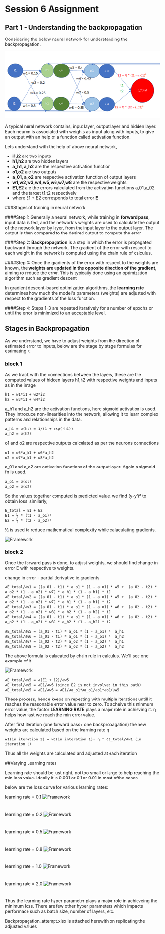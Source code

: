# Session 6 Assignment

## Part 1 - Understanding the backpropagation

Considering the below neural network for understanding the backpropagation.

![Framework](.\imgs\img.png)

A typical nural network contains, input layer, output layer and hidden layer. 
Each neuron is associated with weights as input along with inputs, to give an 
output with an help of a function called activation function.

Lets understand with the help of above neural network,

- **i1,i2** are two inputs
- **h1,h2** are two hidden layers
- **a_h1, a_h2** are the respective activation function
- **o1,o2** are two outputs
- **a_01, a_o2** are respective activation function of output layers
- **w1,w2,w3,w4,w5,w6,w7,w8** are the respective weights
- **E1,E2** are the errors calculated from the activation functions a_01,a_02 and the target t1,t2 respectively
- where E1 + E2 corresponds to total error **E**

###Stages of training in neural network

####Step 1:
Generally a neural network, while training in **forward pass**, input data is fed,
and the network's weights are used to calculate the output of the network layer by layer, 
from the input layer to the output layer. 
The output is then compared to the desired output to compute the error

####Step 2:
**Backpropagation** is a step in which  the error is propagated backward through the network.
The gradient of the error with respect to each weight in the network is computed using the chain rule of calculus.

####Step 3:
Once the gradients of the error with respect to the weights are known, the **weights are updated in the 
opposite direction of the gradient**, aiming to reduce the error. This is typically done using an optimization algorithm 
such as gradient descent

In gradient descent-based optimization algorithms, the **learning rate** determines how much the model's parameters 
(weights) are adjusted with respect to the gradients of the loss function.

####Step 4:
Steps 1-3 are repeated iteratively for a number of epochs or until the error is minimized to an acceptable level.


## Stages in Backpropagation

As we understand, we have to adjust weights from the direction of estimated error to inputs, below are the stage by stage formulas for estimating it

### block 1

As we track with the connections between the layers, these are the computed values of hidden layers h1,h2 with respective weights and inputs as in the image

```
h1 = w1*i1 + w2*i2
h2 = w3*i1 + w4*i2
```
a_h1 and a_h2 are the activation functions, here sigmoid activation is used.
They introduce non-linearities into the network, allowing it to learn complex patterns and relationships in the data.

```
a_h1 = σ(h1) = 1/(1 + exp(-h1))
a_h2 = σ(h2)
```
o1 and o2 are respective outputs calculated as per the neurons connections
```
o1 = w5*a_h1 + w6*a_h2
o2 = w7*a_h1 + w8*a_h2
````
a_01 and a_o2 are activation functions of the output layer. Again a sigmoid fn is used.
```
a_o1 = σ(o1)
a_o2 = σ(o2)
```
So the values together computed is predicted value, we find (y-y')² to obtain loss.
similarly, 
```
E_total = E1 + E2
E1 = ½ * (t1 - a_o1)²
E2 = ½ * (t2 - a_o2)²
```
½ is used to reduce mathematical complexity while calaculating gradients.

![Framework](./imgs/exp.png)

### block 2
Once the forward pass is done, to adjust weights, we should find change in error E with respective to weights.

change in error - partial derivative ie.gradients
```
∂E_total/∂w1 = ((a_01 - t1) * a_o1 * (1 - a_o1) * w5 +  (a_02 - t2) * a_o2 * (1 - a_o2) * w7) * a_h1 * (1 - a_h1) * i1
∂E_total/∂w2 = ((a_01 - t1) * a_o1 * (1 - a_o1) * w5 +  (a_02 - t2) * a_o2 * (1 - a_o2) * w7) * a_h1 * (1 - a_h1) * i2
∂E_total/∂w3 = ((a_01 - t1) * a_o1 * (1 - a_o1) * w6 +  (a_02 - t2) * a_o2 * (1 - a_o2) * w8) * a_h2 * (1 - a_h2) * i1
∂E_total/∂w4 = ((a_01 - t1) * a_o1 * (1 - a_o1) * w6 +  (a_02 - t2) * a_o2 * (1 - a_o2) * w8) * a_h2 * (1 - a_h2) * i2

∂E_total/∂w5 = (a_01 - t1) * a_o1 * (1 - a_o1) *  a_h1
∂E_total/∂w6 = (a_01 - t1) * a_o1 * (1 - a_o1) *  a_h2
∂E_total/∂w7 = (a_02 - t2) * a_o2 * (1 - a_o2) *  a_h1
∂E_total/∂w8 = (a_02 - t2) * a_o2 * (1 - a_o2) *  a_h2
```

The above formula is calucated by chain rule in calculus. We'll see one example of it

![Framework](./imgs/eexp.png)

```
∂E_total/∂w5 = ∂(E1 + E2)/∂w5
∂E_total/∂w5 = ∂E1/∂w5 (since E2 is not involved in this path)
∂E_total/∂w5 = ∂E1/∂w5 = ∂E1/∂a_o1*∂a_o1/∂o1*∂o1/∂w5
```

These process, hence keeps on repeating with multiple iterations untill it reaches the reasonable error value near to zero.
To acheive this minmum error value, the factor **LEARNING RATE** plays a major role in achieving it.
η helps how fast we reach the min error value.

After first iteration (one forward pass+ one backpropagation) the new weights are calculated based on the learning rate η 

```
w1(in iteration 2) = w1(in interation 1)- η * ∂E_total/∂w1 (in iteration 1)
```

Thus all the weights are calculated and adjusted at each iteration

##Varying Learning rates

Learning rate should be just right, not too small or large to help reaching the min loss value.
Ideally it is 0.001 or 0.1 or 0.01 in most ofthe cases.

below are the loss curve for various learning rates:

learning rate = 0.1
![Framework](./imgs/n0point1.png)
#
learning rate = 0.2
![Framework](./imgs/n0point2.png)
#
learning rate = 0.5
![Framework](./imgs/n0point5.png)
#
learning rate = 0.8
![Framework](./imgs/n0point8.png)
#
learning rate = 1.0
![Framework](./imgs/n1.png)
#
learning rate = 2.0
![Framework](./imgs/n2.png)
#

Thus the learning rate hyper parameter plays a major role in achieveing the minimum loss. There are few other hyper parameters which impacts performace such as batch size, number of layers, etc.

Backpropagation_attempt.xlsx is attached herewith on replicating the adjusted values